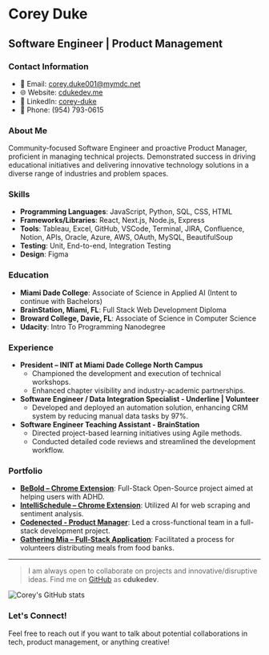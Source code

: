 # Corey Duke

## Software Engineer | Product Management

### Contact Information
- 📧 Email: [corey.duke001@mymdc.net](mailto:corey.duke001@mymdc.net)
- 🌐 Website: [cdukedev.me](http://cdukedev.me)
- 🔗 LinkedIn: [corey-duke](https://www.linkedin.com/in/corey-duke)
- 📱 Phone: (954) 793-0615

### About Me
Community-focused Software Engineer and proactive Product Manager, proficient in managing technical projects. Demonstrated success in driving educational initiatives and delivering innovative technology solutions in a diverse range of industries and problem spaces.

### Skills
- **Programming Languages**: JavaScript, Python, SQL, CSS, HTML
- **Frameworks/Libraries**: React, Next.js, Node.js, Express
- **Tools**: Tableau, Excel, GitHub, VSCode, Terminal, JIRA, Confluence, Notion, APIs, Oracle, Azure, AWS, OAuth, MySQL, BeautifulSoup
- **Testing**: Unit, End-to-end, Integration Testing
- **Design**: Figma

### Education
- **Miami Dade College**: Associate of Science in Applied AI (Intent to continue with Bachelors)
- **BrainStation, Miami, FL**: Full Stack Web Development Diploma
- **Broward College, Davie, FL**: Associate of Science in Computer Science
- **Udacity**: Intro To Programming Nanodegree

### Experience
- **President – INIT at Miami Dade College North Campus**
  - Championed the development and execution of technical workshops.
  - Enhanced chapter visibility and industry-academic partnerships.
- **Software Engineer / Data Integration Specialist - Underline | Volunteer**
  - Developed and deployed an automation solution, enhancing CRM system by reducing manual data tasks by 97%.
- **Software Engineer Teaching Assistant - BrainStation**
  - Directed project-based learning initiatives using Agile methods.
  - Conducted detailed code reviews and streamlined the development workflow.

### Portfolio
- **[BeBold – Chrome Extension](#)**: Full-Stack Open-Source project aimed at helping users with ADHD.
- **[IntelliSchedule – Chrome Extension](#)**: Utilized AI for web scraping and sentiment analysis.
- **[Codenected - Product Manager](#)**: Led a cross-functional team in a full-stack development project.
- **[Gathering Mia – Full-Stack Application](#)**: Facilitated a process for volunteers distributing meals from food banks.

---

> I am always open to collaborate on projects and innovative/disruptive ideas. Find me on [GitHub](https://github.com/cdukedev) as **cdukedev**.

![Corey's GitHub stats](https://github-readme-stats.vercel.app/api?username=cdukedev&show_icons=true)

### Let's Connect!
Feel free to reach out if you want to talk about potential collaborations in tech, product management, or anything creative!



</details>

[website]: gathering-mia.live
[linkedin]: https://www.linkedin.com/in/corey-duke-full-stack-dev/




